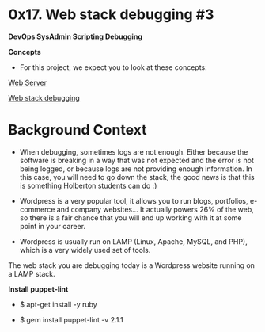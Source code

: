 # 0x17. Web stack debugging #3

**DevOps
SysAdmin
Scripting
Debugging**

**Concepts**

- For this project, we expect you to look at these concepts:

[Web Server](https://intranet.alxswe.com/concepts/17 "Web Server")

[Web stack debugging](https://intranet.alxswe.com/concepts/68 "Web stack debugging")

# Background Context

- When debugging, sometimes logs are not enough. Either because the software is breaking in a way that was not expected and the error is not being logged, or because logs are not providing enough information. In this case, you will need to go down the stack, the good news is that this is something Holberton students can do :)

- Wordpress is a very popular tool, it allows you to run blogs, portfolios, e-commerce and company websites… It actually powers 26% of the web, so there is a fair chance that you will end up working with it at some point in your career.

- Wordpress is usually run on LAMP (Linux, Apache, MySQL, and PHP), which is a very widely used set of tools.

The web stack you are debugging today is a Wordpress website running on a LAMP stack.

**Install puppet-lint**

- $ apt-get install -y ruby

- $ gem install puppet-lint -v 2.1.1

